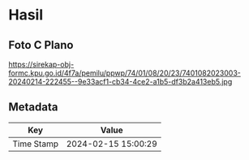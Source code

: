# Hasil

## Foto C Plano

https://sirekap-obj-formc.kpu.go.id/4f7a/pemilu/ppwp/74/01/08/20/23/7401082023003-20240214-222455--9e33acf1-cb34-4ce2-a1b5-df3b2a413eb5.jpg


## Metadata

| Key        | Value               |
| ---------- | ------------------- |
| Time Stamp | 2024-02-15 15:00:29 |



